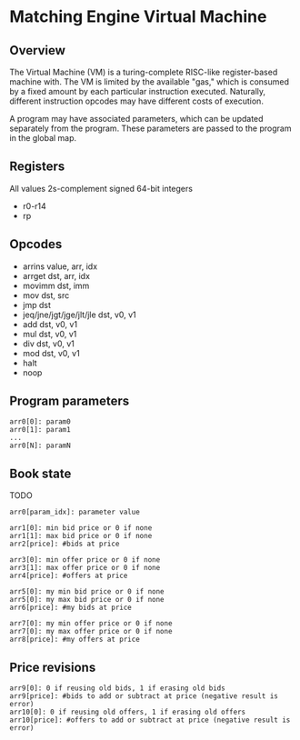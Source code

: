 # Matching Engine Virtual Machine

## Overview

The Virtual Machine (VM) is a turing-complete RISC-like register-based machine with.
The VM is limited by the available "gas," which is consumed by a fixed amount by each particular instruction executed.
Naturally, different instruction opcodes may have different costs of execution.

A program may have associated parameters, which can be updated separately from the program.
These parameters are passed to the program in the global map.

## Registers

All values 2s-complement signed 64-bit integers

- r0-r14
- rp

## Opcodes

- arrins value, arr, idx
- arrget dst, arr, idx
- movimm dst, imm
- mov dst, src
- jmp dst
- jeq/jne/jgt/jge/jlt/jle dst, v0, v1
- add dst, v0, v1
- mul dst, v0, v1
- div dst, v0, v1
- mod dst, v0, v1
- halt
- noop

## Program parameters

```{}
arr0[0]: param0
arr0[1]: param1
...
arr0[N]: paramN
```

## Book state

TODO

```{}
arr0[param_idx]: parameter value

arr1[0]: min bid price or 0 if none
arr1[1]: max bid price or 0 if none
arr2[price]: #bids at price

arr3[0]: min offer price or 0 if none
arr3[1]: max offer price or 0 if none
arr4[price]: #offers at price

arr5[0]: my min bid price or 0 if none
arr5[0]: my max bid price or 0 if none
arr6[price]: #my bids at price

arr7[0]: my min offer price or 0 if none
arr7[0]: my max offer price or 0 if none
arr8[price]: #my offers at price
```

## Price revisions

```{}
arr9[0]: 0 if reusing old bids, 1 if erasing old bids
arr9[price]: #bids to add or subtract at price (negative result is error)
arr10[0]: 0 if reusing old offers, 1 if erasing old offers
arr10[price]: #offers to add or subtract at price (negative result is error)
```
